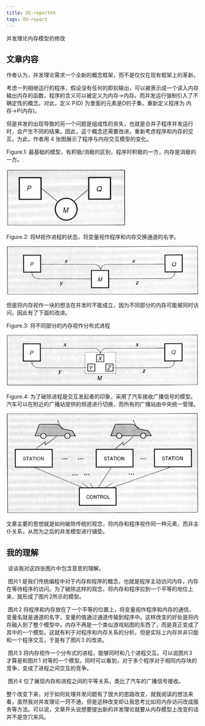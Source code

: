 ```yaml
---
title: OS-report04
tags: OS-report
---
```

并发理论内存模型的修改
<!--more-->

## 文章内容

​	作者认为，并发理论需求一个全新的概念框架，而不是仅仅在现有框架上的革新。

​	考虑一列相继运行的程序，假设没有任何的即刻输出，可以被表示成一个读入内存输出内存的函数，程序的含义可以被定义为内存->内存。而并发运行强制引入了不确定性的概念。对此，定义 P(D) 为里面的元素是D的子集，重新定义程序为 内存->P(内存)。

​	但是并发的出现导致的另一个问题是组成性的丧失，也就是合并子程序并发运行时，会产生不同的结果。因此，这个概念还需要改进，重新考虑程序和内存的交互。为此，作者用 4 张图展示了程序与内存交互模型的变化。

Figure.1: 最基础的模型，有积极/消极的区别，程序时积极的一方，内存是消极的一方。

<img src="img/image-20201122213304752.png" alt="Figure.1" style="zoom:67%;" />

Figure.2: 将M视作进程的状态，将变量视作程序和内存交换通道的名字。

<img src="img/image-20201122213324430.png" alt="Figure.2" style="zoom:67%;" />

但是将内存视作一块的想法在并发时不能成立，因为不同部分的内存可能被同时访问，因此有了下面的改进。

Figure.3: 将不同部分的内存视作分布式进程

<img src="img/image-20201122213346411.png" alt="Figure.3" style="zoom: 67%;" />

Figure.4: 为了破除进程是交互发起者的印象，采用了汽车接收广播信号的模型。汽车可以在附近的广播站提供的频道进行切换，而所有的广播站由中央统一管理。

<img src="img/image-20201122213404256.png" alt="Figure.4" style="zoom: 67%;" />



​	文章主要的思想就是如何破除传统的观念，将内存和程序视作同一种元素，而非主仆关系，从而为之后的并发模型进行铺垫。

## 我的理解

​	谈谈我对这四张图片中包含意思的理解。

​	图片1 是我们传统编程中对于内存和程序的概念，也就是程序主动访问内存，内存在等待程序的访问。为了破除这样的观念，将内存和程序拉到一个平等的地位上来，就形成了图片2所示的模型。

​	图片2 将程序和内存放在了一个平等的位置上，将变量视作程序和内存的通信，变量名就是通道的名字，变量的值通过通道传输到程序中。这样改变的好处是将内存融入到了整个模型中，内存不再是一个类似游戏贴图的东西了，而是真正变成了其中的一个模型。这就有利于对程序和内存关系的分析。但是实际上内存并非只能和一个程序交互，于是有了图片3 的改进。

​	图片3 将内存视作一个分布式的进程，能够同时和几个进程交互。可以说图片3 才算是和图片1 对等的一个模型。同时可以看到，对于多个程序对于相同内存块的竞争，变成了进程之间交互的竞争。

​	图片4 位了展现内存和进程之间的平等关系，类比了汽车的广播信号接收。

​	整个改变下来，对于如何处理并发问题有了很大的思路改变，就我阅读的想法来看，虽然我对并发理论一窍不通，但是这种改变却让我思考比如将内存访问改成服务等方法。可以说，文章开头说想要提出新的并发理论就要从内存模型上改变的话并不是空穴来风。